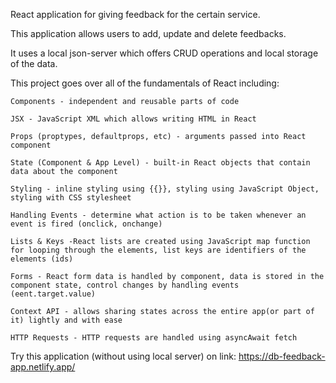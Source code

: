 React application for giving feedback for the certain service.

This application allows users to add, update and delete feedbacks. 

It uses a local json-server which offers CRUD operations and local storage of the data.

This project goes over all of the fundamentals of React including:

    Components - independent and reusable parts of code
    
    JSX - JavaScript XML which allows writing HTML in React
    
    Props (proptypes, defaultprops, etc) - arguments passed into React component
    
    State (Component & App Level) - built-in React objects that contain data about the component
    
    Styling - inline styling using {{}}, styling using JavaScript Object, styling with CSS stylesheet
    
    Handling Events - determine what action is to be taken whenever an event is fired (onclick, onchange)
    
    Lists & Keys -React lists are created using JavaScript map function for looping through the elements, list keys are identifiers of the elements (ids)
    
    Forms - React form data is handled by component, data is stored in the component state, control changes by handling events (eent.target.value)
    
    Context API - allows sharing states across the entire app(or part of it) lightly and with ease
    
    HTTP Requests - HTTP requests are handled using asyncAwait fetch


Try this application (without using local server) on link: https://db-feedback-app.netlify.app/
